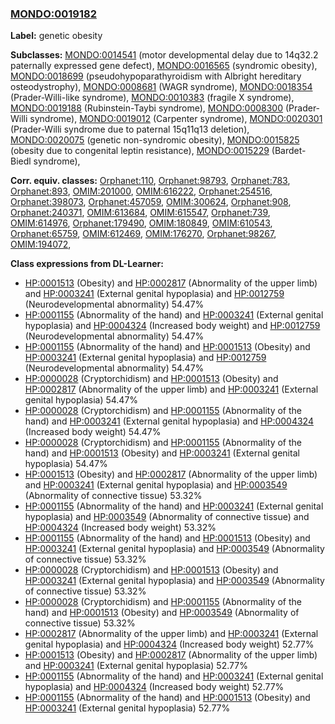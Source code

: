 
### [MONDO:0019182](http://purl.obolibrary.org/obo/MONDO_0019182)
**Label:** genetic obesity

**Subclasses:** [MONDO:0014541](http://purl.obolibrary.org/obo/MONDO_0014541) (motor developmental delay due to 14q32.2 paternally expressed gene defect), [MONDO:0016565](http://purl.obolibrary.org/obo/MONDO_0016565) (syndromic obesity), [MONDO:0018699](http://purl.obolibrary.org/obo/MONDO_0018699) (pseudohypoparathyroidism with Albright hereditary osteodystrophy), [MONDO:0008681](http://purl.obolibrary.org/obo/MONDO_0008681) (WAGR syndrome), [MONDO:0018354](http://purl.obolibrary.org/obo/MONDO_0018354) (Prader-Willi-like syndrome), [MONDO:0010383](http://purl.obolibrary.org/obo/MONDO_0010383) (fragile X syndrome), [MONDO:0019188](http://purl.obolibrary.org/obo/MONDO_0019188) (Rubinstein-Taybi syndrome), [MONDO:0008300](http://purl.obolibrary.org/obo/MONDO_0008300) (Prader-Willi syndrome), [MONDO:0019012](http://purl.obolibrary.org/obo/MONDO_0019012) (Carpenter syndrome), [MONDO:0020301](http://purl.obolibrary.org/obo/MONDO_0020301) (Prader-Willi syndrome due to paternal 15q11q13 deletion), [MONDO:0020075](http://purl.obolibrary.org/obo/MONDO_0020075) (genetic non-syndromic obesity), [MONDO:0015825](http://purl.obolibrary.org/obo/MONDO_0015825) (obesity due to congenital leptin resistance), [MONDO:0015229](http://purl.obolibrary.org/obo/MONDO_0015229) (Bardet-Biedl syndrome), 

**Corr. equiv. classes:** [Orphanet:110](http://www.orpha.net/ORDO/Orphanet_110), [Orphanet:98793](http://www.orpha.net/ORDO/Orphanet_98793), [Orphanet:783](http://www.orpha.net/ORDO/Orphanet_783), [Orphanet:893](http://www.orpha.net/ORDO/Orphanet_893), [OMIM:201000](http://purl.obolibrary.org/obo/OMIM_201000), [OMIM:616222](http://purl.obolibrary.org/obo/OMIM_616222), [Orphanet:254516](http://www.orpha.net/ORDO/Orphanet_254516), [Orphanet:398073](http://www.orpha.net/ORDO/Orphanet_398073), [Orphanet:457059](http://www.orpha.net/ORDO/Orphanet_457059), [OMIM:300624](http://purl.obolibrary.org/obo/OMIM_300624), [Orphanet:908](http://www.orpha.net/ORDO/Orphanet_908), [Orphanet:240371](http://www.orpha.net/ORDO/Orphanet_240371), [OMIM:613684](http://purl.obolibrary.org/obo/OMIM_613684), [OMIM:615547](http://purl.obolibrary.org/obo/OMIM_615547), [Orphanet:739](http://www.orpha.net/ORDO/Orphanet_739), [OMIM:614976](http://purl.obolibrary.org/obo/OMIM_614976), [Orphanet:179490](http://www.orpha.net/ORDO/Orphanet_179490), [OMIM:180849](http://purl.obolibrary.org/obo/OMIM_180849), [OMIM:610543](http://purl.obolibrary.org/obo/OMIM_610543), [Orphanet:65759](http://www.orpha.net/ORDO/Orphanet_65759), [OMIM:612469](http://purl.obolibrary.org/obo/OMIM_612469), [OMIM:176270](http://purl.obolibrary.org/obo/OMIM_176270), [Orphanet:98267](http://www.orpha.net/ORDO/Orphanet_98267), [OMIM:194072](http://purl.obolibrary.org/obo/OMIM_194072), 

**Class expressions from DL-Learner:**

- [HP:0001513](http://purl.obolibrary.org/obo/HP_0001513) (Obesity) and [HP:0002817](http://purl.obolibrary.org/obo/HP_0002817) (Abnormality of the upper limb) and [HP:0003241](http://purl.obolibrary.org/obo/HP_0003241) (External genital hypoplasia) and [HP:0012759](http://purl.obolibrary.org/obo/HP_0012759) (Neurodevelopmental abnormality) 54.47%
- [HP:0001155](http://purl.obolibrary.org/obo/HP_0001155) (Abnormality of the hand) and [HP:0003241](http://purl.obolibrary.org/obo/HP_0003241) (External genital hypoplasia) and [HP:0004324](http://purl.obolibrary.org/obo/HP_0004324) (Increased body weight) and [HP:0012759](http://purl.obolibrary.org/obo/HP_0012759) (Neurodevelopmental abnormality) 54.47%
- [HP:0001155](http://purl.obolibrary.org/obo/HP_0001155) (Abnormality of the hand) and [HP:0001513](http://purl.obolibrary.org/obo/HP_0001513) (Obesity) and [HP:0003241](http://purl.obolibrary.org/obo/HP_0003241) (External genital hypoplasia) and [HP:0012759](http://purl.obolibrary.org/obo/HP_0012759) (Neurodevelopmental abnormality) 54.47%
- [HP:0000028](http://purl.obolibrary.org/obo/HP_0000028) (Cryptorchidism) and [HP:0001513](http://purl.obolibrary.org/obo/HP_0001513) (Obesity) and [HP:0002817](http://purl.obolibrary.org/obo/HP_0002817) (Abnormality of the upper limb) and [HP:0003241](http://purl.obolibrary.org/obo/HP_0003241) (External genital hypoplasia) 54.47%
- [HP:0000028](http://purl.obolibrary.org/obo/HP_0000028) (Cryptorchidism) and [HP:0001155](http://purl.obolibrary.org/obo/HP_0001155) (Abnormality of the hand) and [HP:0003241](http://purl.obolibrary.org/obo/HP_0003241) (External genital hypoplasia) and [HP:0004324](http://purl.obolibrary.org/obo/HP_0004324) (Increased body weight) 54.47%
- [HP:0000028](http://purl.obolibrary.org/obo/HP_0000028) (Cryptorchidism) and [HP:0001155](http://purl.obolibrary.org/obo/HP_0001155) (Abnormality of the hand) and [HP:0001513](http://purl.obolibrary.org/obo/HP_0001513) (Obesity) and [HP:0003241](http://purl.obolibrary.org/obo/HP_0003241) (External genital hypoplasia) 54.47%
- [HP:0001513](http://purl.obolibrary.org/obo/HP_0001513) (Obesity) and [HP:0002817](http://purl.obolibrary.org/obo/HP_0002817) (Abnormality of the upper limb) and [HP:0003241](http://purl.obolibrary.org/obo/HP_0003241) (External genital hypoplasia) and [HP:0003549](http://purl.obolibrary.org/obo/HP_0003549) (Abnormality of connective tissue) 53.32%
- [HP:0001155](http://purl.obolibrary.org/obo/HP_0001155) (Abnormality of the hand) and [HP:0003241](http://purl.obolibrary.org/obo/HP_0003241) (External genital hypoplasia) and [HP:0003549](http://purl.obolibrary.org/obo/HP_0003549) (Abnormality of connective tissue) and [HP:0004324](http://purl.obolibrary.org/obo/HP_0004324) (Increased body weight) 53.32%
- [HP:0001155](http://purl.obolibrary.org/obo/HP_0001155) (Abnormality of the hand) and [HP:0001513](http://purl.obolibrary.org/obo/HP_0001513) (Obesity) and [HP:0003241](http://purl.obolibrary.org/obo/HP_0003241) (External genital hypoplasia) and [HP:0003549](http://purl.obolibrary.org/obo/HP_0003549) (Abnormality of connective tissue) 53.32%
- [HP:0000028](http://purl.obolibrary.org/obo/HP_0000028) (Cryptorchidism) and [HP:0001513](http://purl.obolibrary.org/obo/HP_0001513) (Obesity) and [HP:0003241](http://purl.obolibrary.org/obo/HP_0003241) (External genital hypoplasia) and [HP:0003549](http://purl.obolibrary.org/obo/HP_0003549) (Abnormality of connective tissue) 53.32%
- [HP:0000028](http://purl.obolibrary.org/obo/HP_0000028) (Cryptorchidism) and [HP:0001155](http://purl.obolibrary.org/obo/HP_0001155) (Abnormality of the hand) and [HP:0001513](http://purl.obolibrary.org/obo/HP_0001513) (Obesity) and [HP:0003549](http://purl.obolibrary.org/obo/HP_0003549) (Abnormality of connective tissue) 53.32%
- [HP:0002817](http://purl.obolibrary.org/obo/HP_0002817) (Abnormality of the upper limb) and [HP:0003241](http://purl.obolibrary.org/obo/HP_0003241) (External genital hypoplasia) and [HP:0004324](http://purl.obolibrary.org/obo/HP_0004324) (Increased body weight) 52.77%
- [HP:0001513](http://purl.obolibrary.org/obo/HP_0001513) (Obesity) and [HP:0002817](http://purl.obolibrary.org/obo/HP_0002817) (Abnormality of the upper limb) and [HP:0003241](http://purl.obolibrary.org/obo/HP_0003241) (External genital hypoplasia) 52.77%
- [HP:0001155](http://purl.obolibrary.org/obo/HP_0001155) (Abnormality of the hand) and [HP:0003241](http://purl.obolibrary.org/obo/HP_0003241) (External genital hypoplasia) and [HP:0004324](http://purl.obolibrary.org/obo/HP_0004324) (Increased body weight) 52.77%
- [HP:0001155](http://purl.obolibrary.org/obo/HP_0001155) (Abnormality of the hand) and [HP:0001513](http://purl.obolibrary.org/obo/HP_0001513) (Obesity) and [HP:0003241](http://purl.obolibrary.org/obo/HP_0003241) (External genital hypoplasia) 52.77%


